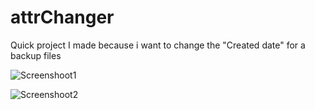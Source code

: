 # attrChanger
Quick project I made because i want to change the "Created date" for a backup files


![Screenshoot1](https://github.com/Krauser123/attrChanger/blob/main/Images/Screenshot001.png)

![Screenshoot2](https://github.com/Krauser123/attrChanger/blob/main/Images/Screenshot002.png)
